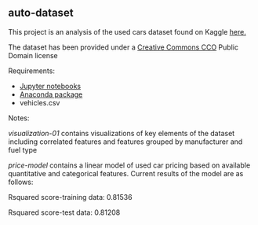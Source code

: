 ## auto-dataset

This project is an analysis of the used cars dataset found on Kaggle <a href="https://www.kaggle.com/austinreese/craigslist-carstrucks-data"> here.</a>

The dataset has been provided under a <a href="https://creativecommons.org/publicdomain/zero/1.0/">Creative Commons CCO</a> Public Domain license

Requirements:

- <a href="https://jupyter.org/"> Jupyter notebooks </a>
- <a href="https://www.anaconda.com/"> Anaconda package</a>
- vehicles.csv

Notes:

<i>visualization-01</i> contains visualizations of key elements of the dataset including correlated features and features grouped by manufacturer and fuel type

<i>price-model</i> contains a linear model of used car pricing based on available quantitative and categorical features. Current results of the model are as follows:

Rsquared score-training data:  0.81536

Rsquared score-test data:  0.81208